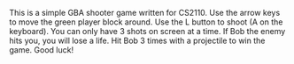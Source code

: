 This is a simple GBA shooter game written for CS2110.
Use the arrow keys to move the green player block around.
Use the L button to shoot (A on the keyboard). You can only have 3 shots on screen at a time.
If Bob the enemy hits you, you will lose a life.
Hit Bob 3 times with a projectile to win the game.
Good luck!
